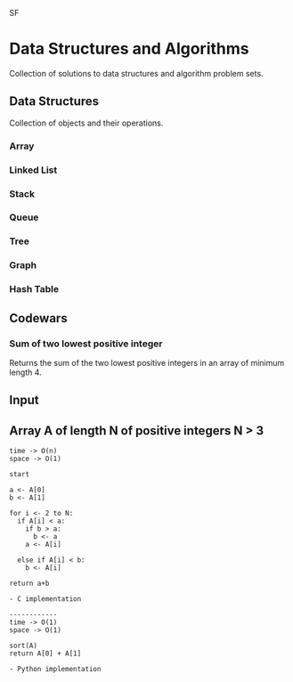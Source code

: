 SF

# Data Structures and Algorithms

  Collection of solutions to data structures and algorithm problem sets.

## Data Structures
  Collection of objects and their operations.

### Array

### Linked List

### Stack

### Queue

### Tree

### Graph

### Hash Table

## Codewars

### Sum of two lowest positive integer
  Returns the sum of the two lowest positive integers in an array of minimum length 4.

  Input
  -----
  Array A of length N of positive integers
  N > 3
  ------------------------------------------------------------------------------------  
    time -> O(n)
    space -> O(1)
  
    start
  
    a <- A[0]
    b <- A[1]
    
    for i <- 2 to N:
      if A[i] < a:
        if b > a:
          b <- a
        a <- A[i]
  
      else if A[i] < b:
        b <- A[i]
  
    return a+b
  
    - C implementation
  
    ------------
    time -> O(1)
    space -> O(1)
  
    sort(A)
    return A[0] + A[1]
  
    - Python implementation
    
